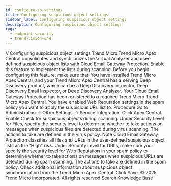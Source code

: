 ```yaml
---
id: configure-so-settings
title: Configuring suspicious object settings
sidebar_label: Configuring suspicious object settings
description: Configuring suspicious object settings
tags:
  - endpoint-security
  - trend-vision-one
---
```


/*<![CDATA[*/ $('#title').html($('meta[name=map-description]').attr('content')); /*]]>*/ Configuring suspicious object settings Trend Micro Trend Micro Apex Central consolidates and synchronizes the Virtual Analyzer and user-defined suspicious object lists with Cloud Email Gateway Protection. Enable this feature to implement the lists during scanning. Before you begin configuring this feature, make sure that: You have installed Trend Micro Apex Central, and your Trend Micro Apex Central has a serving Deep Discovery product, which can be a Deep Discovery Inspector, Deep Discovery Email Inspector, or Deep Discovery Analyzer. Your Cloud Email Gateway Protection has been registered to a required Trend Micro Trend Micro Apex Central. You have enabled Web Reputation settings in the spam policy you want to apply the suspicious URL list to. Procedure Go to Administration → Other Settings → Service Integration. Click Apex Central. Enable Check for suspicious objects during scanning. Under Security Level for Files, specify the security level to determine whether to take actions on messages when suspicious files are detected during virus scanning. The actions to take are defined in the virus policy. Note Cloud Email Gateway Protection classifies all files and URLs in the user-defined suspicious object lists as the "High" risk. Under Security Level for URLs, make sure your specify the security level for Web Reputation in your spam policy to determine whether to take actions on messages when suspicious URLs are detected during spam scanning. The actions to take are defined in the spam policy. Check additional information about suspicious object synchronization from the Trend Micro Apex Central. Click Save. © 2025 Trend Micro Incorporated. All rights reserved.Search Knowledge Base